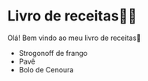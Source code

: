 # Livro de receitas:woman_cook:

Olá! Bem vindo ao meu livro de receitas:wave:

 - Strogonoff de frango
 - Pavê
 - Bolo de Cenoura